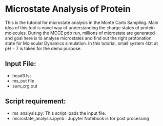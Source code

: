 # Microstate Analysis of Protein
This is the tutorial for microstate analysis in the Monte Carlo Sampling. Main idea of this tool is novel way of understanding the charge states of protein molecules. During the MCCE pdb run,  millions of microstate are generated and goal here is to analyse microstates and find out the right protonation state for Molecular Dynamics simulation. In this tutorial, small system 4lzt at pH = 7 is taken for the demo purpose. 

## Input File:
- head3.lst 
- ms_out file
- sum_crg.out

## Script requirement:
  - ms_analysis.py: This script loads the input file.
  - microstate_analysis.ipynb : Jupyter Notebook is for post processing
